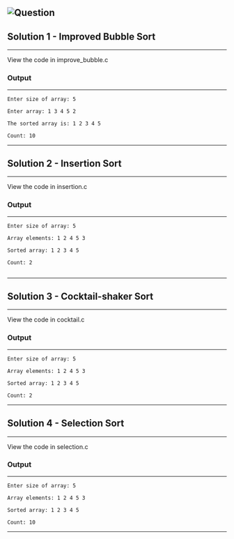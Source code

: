 ![Question](https://github.com/Sayantan-world/HITK_CSE_DSA_LAB/blob/master/Day%207/question.png?raw=true)
---

## Solution 1 - Improved Bubble Sort
---
View the code in improve_bubble.c

### Output
---
```
Enter size of array: 5

Enter array: 1 3 4 5 2

The sorted array is: 1 2 3 4 5

Count: 10

```
---
## Solution 2 - Insertion Sort
---
View the code in insertion.c

### Output
---
```
Enter size of array: 5

Array elements: 1 2 4 5 3

Sorted array: 1 2 3 4 5

Count: 2
  
```
---
## Solution 3 - Cocktail-shaker Sort
---
View the code in cocktail.c

### Output
---
```
Enter size of array: 5

Array elements: 1 2 4 5 3

Sorted array: 1 2 3 4 5

Count: 2  
```
---
## Solution 4 - Selection Sort
---
View the code in selection.c

### Output
---
```
Enter size of array: 5

Array elements: 1 2 4 5 3

Sorted array: 1 2 3 4 5

Count: 10
```
---
